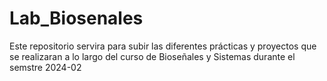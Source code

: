 # Lab_Biosenales

Este repositorio servira para subir las diferentes prácticas y proyectos que se realizaran a lo largo del curso de Bioseñales y Sistemas durante el semstre 2024-02
